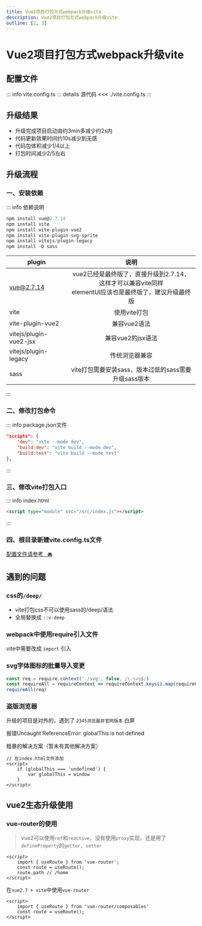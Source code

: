 ```yaml
---
title: Vue2项目打包方式webpack升级vite
description: Vue2项目打包方式webpack升级vite
outline: [2, 3]
---
```


# Vue2项目打包方式webpack升级vite

## 配置文件

::: info vite.config.ts
::: details 源代码
<<< ./vite.config.ts
:::

## 升级结果

- 升级完成项目启动由约3min多减少约2s内
- 代码更新效果时间约10s减少到无感
- 代码包体积减少1/4以上
- 打包时间减少2/5左右

## 升级流程

### 一、安装依赖

::: info 依赖说明
```js
npm install vue@2.7.14
npm install vite
npm install vite-plugin-vue2
npm install vite-plugin-svg-sprite
npm install vitejs/plugin-legacy
npm install -D sass
```

| plugin        | 说明  |
| ------------- |:-------------:|
| vue@2.7.14      | vue2已经是最终版了，直接升级到2.7.14，这样才可以兼容vite同样<br />elementUI应该也是最终版了，建议升级最终版 |
| vite     | 使用vite打包 |
| vite-plugin-vue2     | 兼容vue2语法 |
| vitejs/plugin-vue2-jsx     | 兼容vue2的jsx语法 |
| vitejs/plugin-legacy     | 传统浏览器兼容 |
| sass     | vite打包需要安装sass，版本过低的sass需要升级sass版本 |
:::

### 二、修改打包命令

::: info package.json文件
```json
"scripts": {
    "dev": "vite --mode dev",
    "build:dev": "vite build --mode dev",
    "build:test": "vite build --mode test"
},
```
:::

### 三、修改vite打包入口

::: info index.html
```html
<script type="module" src="/src/index.js"></script>
```
:::

### 四、根目录新建vite.config.ts文件

[配置文件请参考&nbsp;&nbsp;&nbsp;🚘](/web/vue/upgradation/upVite.html#配置文件)

## 遇到的问题

### css的`/deep/`

* vite打包css不可以使用sass的/deep/语法
* 全局替换成 `::v-deep`

### webpack中使用require引入文件
vite中需要改成 `import` 引入

### svg字体图标的批量导入变更
```js
const req = require.context('./svg', false, /\.svg$/)
const requireAll = requireContext => requireContext.keys().map(requireContext)
requireAll(req)
```


### 盗版浏览器
升级的项目是对外的，遇到了 `2345浏览器非官网版本` 白屏

报错<span class="cp-span-warn">Uncaught ReferenceError: globalThis is not defined</span>

粗暴的解决方案（暂未有其他解决方案）

```js-vue
// 在index.html文件添加
<script>
    if (globalThis === 'undefined') {
        var globalThis = window
    }
</script>
```


## vue2生态升级使用

### vue-router的使用

> vue2可以使用`ref`和`reactive`，没有使用`proxy`实现，还是用了`defineProperty`的`getter, setter`

```js-vue{2}
<script>
    import { useRoute } from 'vue-router';
    const route = useRoute();
    route.path // /home
</script>
```

在`vue2.7 + vite`中使用`vue-router`

```js-vue{2}
<script>
    import { useRoute } from 'vue-router/composables'
    const route = useRoute();
</script>
```